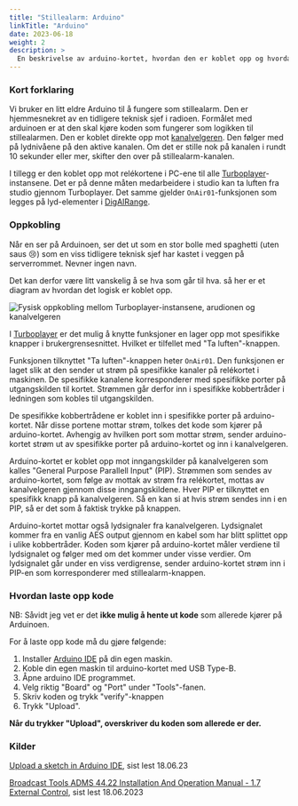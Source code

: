 ```yaml
---
title: "Stillealarm: Arduino"
linkTitle: "Arduino"
date: 2023-06-18
weight: 2
description: >
  En beskrivelse av arduino-kortet, hvordan den er koblet opp og hvordan en kan laste opp ny kode.
---
```


### Kort forklaring

Vi bruker en litt eldre Arduino til å fungere som stillealarm. Den er hjemmesnekret av en tidligere teknisk sjef i radioen. Formålet med arduinoen er at den skal kjøre koden som fungerer som logikken til stillealarmen. Den er koblet direkte opp mot [kanalvelgeren](/docs/machines/soundprocessing/adms44-22). Den følger med på lydnivåene på den aktive kanalen. Om det er stille nok på kanalen i rundt 10 sekunder eller mer, skifter den over på stillealarm-kanalen. 

I tillegg er den koblet opp mot relékortene i PC-ene til alle [Turboplayer](/docs/digasystem/turboplayer)-instansene. Det er på denne måten medarbeidere i studio kan ta luften fra studio gjennom Turboplayer. Det samme gjelder `OnAir01`-funksjonen som legges på lyd-elementer i [DigAIRange](/docs/digasystem/digairange). 

### Oppkobling

Når en ser på Arduinoen, ser det ut som en stor bolle med spaghetti (uten saus 😢) som en viss tidligere teknisk sjef har kastet i veggen på serverrommet. Nevner ingen navn. 

Det kan derfor være litt vanskelig å se hva som går til hva. så her er et diagram av hvordan det logisk er koblet opp.

![Fysisk oppkobling mellom Turboplayer-instansene, arudionen og kanalvelgeren](/docs/machines/custom/arduino-oppkobling.png)

I [Turboplayer](/docs/digasystem/turboplayer) er det mulig å knytte funksjoner en lager opp mot spesifikke knapper i brukergrensesnittet. Hvilket er tilfellet med "Ta luften"-knappen.

Funksjonen tilknyttet "Ta luften"-knappen heter `OnAir01`. Den funksjonen er laget slik at den sender ut strøm på spesifikke kanaler på relékortet i maskinen. De spesifikke kanalene korresponderer med spesifikke porter på utgangskilden til kortet. Strømmen går derfor inn i spesifikke kobbertråder i ledningen som kobles til utgangskilden.

De spesifikke kobbertrådene er koblet inn i spesifikke porter på arduino-kortet. Når disse portene mottar strøm, tolkes det kode som kjører på arduino-kortet. Avhengig av hvilken port som mottar strøm, sender arduino-kortet strøm ut av spesifikke porter på arduino-kortet og inn i kanalvelgeren.

Arduino-kortet er koblet opp mot inngangskilder på kanalvelgeren som kalles "General Purpose Parallell Input" (PIP). Strømmen som sendes av arduino-kortet, som følge av mottak av strøm fra relékortet, mottas av kanalvelgeren gjennom disse inngangskildene. Hver PIP er tilknyttet en spesifikk knapp på kanalvelgeren. Så en kan si at hvis strøm sendes inn i en PIP, så er det som å faktisk trykke på knappen. 

Arduino-kortet mottar også lydsignaler fra kanalvelgeren. Lydsignalet kommer fra en vanlig AES output gjennom en kabel som har blitt splittet opp i ulike kobbertråder. Koden som kjører på arduino-kortet måler verdiene til lydsignalet og følger med om det kommer under visse verdier. Om lydsignalet går under en viss verdigrense, sender arduino-kortet strøm inn i PIP-en som korresponderer med stillealarm-knappen. 

### Hvordan laste opp kode

NB: Såvidt jeg vet er det **ikke mulig å hente ut kode** som allerede kjører på Arduinoen.

For å laste opp kode må du gjøre følgende:

1. Installer [Arduino IDE](https://www.arduino.cc/en/software) på din egen maskin.
2. Koble din egen maskin til arduino-kortet med USB Type-B.
3. Åpne arduino IDE programmet.
3. Velg riktig "Board" og "Port" under "Tools"-fanen.
3. Skriv koden og trykk "verify"-knappen
4. Trykk "Upload".

**Når du trykker "Upload", overskriver du koden som allerede er der.**

### Kilder

[Upload a sketch in Arduino IDE](https://support.arduino.cc/hc/en-us/articles/4733418441116-Upload-a-sketch-in-Arduino-IDE), sist lest 18.06.23

[Broadcast Tools ADMS 44.22 Installation And Operation Manual - 1.7 External Control](https://www.manualslib.com/manual/748995/Broadcast-Tools-Adms-44-22.html?page=10#manual), sist lest 18.06.2023